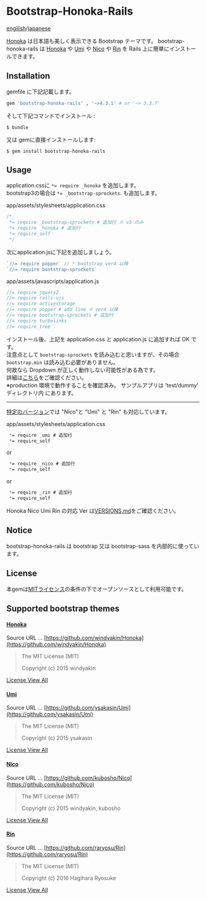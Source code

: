 # Bootstrap-Honoka-Rails

[engilish](README.md)/[japanese](README_ja.md)

[Honoka](https://github.com/windyakin/Honoka) は日本語も美しく表示できる Bootstrap テーマです。
bootstrap-honoka-rails は [Honoka](https://github.com/windyakin/Honoka) や [Umi](https://ysakasin.github.io/Umi/) や [Nico](https://nico.kubosho.com/) や [Rin](https://rinhoshizo.la/) を Rails 上に簡単にインストールできます。

## Installation

gemfile に下記記載します。

```ruby
gem 'bootstrap-honoka-rails' , '~>4.3.1' # or '~> 3.3.7'
```

そして下記コマンドでインストール :

    $ bundle

又は gemに直接インストールします:

    $ gem install bootstrap-honoka-rails

## Usage

application.cssに `*= require _honoka` を追加します。<br> 
bootstrap3の場合は `*= _bootstrap-sprockets`. も追加します。

app/assets/stylesheets/application.css

```css
/*
 *= require _bootstrap-sprockets # 追加行 ※ v3 のみ
 *= require _honoka # 追加行
 *= require_self
 */
```


次にapplication.jsに下記を追加しましょう。 <br>

```js
`//= require popper` // * bootstrap ver4 以降
`//= require bootstrap-sprockets`
```

app/assets/javascripts/application.js

```js
//= require jquery2
//= require rails-ujs
//= require activestorage
//= require popper # add line ※ ver4 以降
//= require bootstrap-sprockets # 追加行
//= require turbolinks
//= require_tree .
```

インストール後、上記を application.css と application.js に追加すれば OK です。<br>
注意点として `bootstrap-sprockets` を読み込むと思いますが、その場合 `bootstrap.min` は読み込む必要がありません。<br>
何故なら Dropdown が正しく動作しない可能性がある為です。 <br>
詳細は[こちら](https://github.com/twbs/bootstrap-sass/issues/714)をご確認ください。<br>
※production 環境で動作することを確認済み。 サンプルアプリは 'test/dummy' ディレクトリ内 にあります。

---

[特定のバージョン](VERSIONS.md)では "Nico"と "Umi" と "Rin" も対応しています。

app/assets/stylesheets/application.css

```css
 *= require _umi # 追加行
 *= require_self
```

or

```css
 *= require _nico # 追加行
 *= require_self
```

or

```css
 *= require _rin # 追加行
 *= require_self
```

Honoka Nico Umi Rin の対応 Ver は[VERSIONS.md](VERSIONS.md)をご確認ください。

## Notice

bootstrap-honoka-rails は bootstrap 又は bootstrap-sass を内部的に使っています。

## License

本gemは[MITライセンス]((https://opensource.org/licenses/MIT))の条件の下でオープンソースとして利用可能です。

## Supported bootstrap themes

#### [Honoka](http://honokak.osaka/)

Source URL ... [https://github.com/windyakin/Honoka](https://github.com/windyakin/Honoka)

> The MIT License (MIT)
>
> Copyright (c) 2015 windyakin

[License View All](https://github.com/windyakin/Honoka/blob/master/LICENSE)

#### [Umi](https://ysakasin.github.io/Umi/)

Source URL ... [https://github.com/ysakasin/Umi](https://github.com/ysakasin/Umi)

> The MIT License (MIT)
>
> Copyright (c) 2015 ysakasin

[License View All](https://github.com/ysakasin/Umi/blob/master/LICENSE)

#### [Nico](https://nico.kubosho.com/)

Source URL ... [https://github.com/kubosho/Nico](https://github.com/kubosho/Nico)

> The MIT License (MIT)
>
> Copyright (c) 2015 windyakin, kubosho

[License View All](https://github.com/kubosho/Nico/blob/master/LICENSE)

#### [Rin](https://rinhoshizo.la/)

Source URL ... [https://github.com/raryosu/Rin](https://github.com/raryosu/Rin)

> The MIT License (MIT)
>
> Copyright (c) 2016 Hagihara Ryosuke

[License View All](https://github.com/raryosu/Rin/blob/master/LICENSE)
